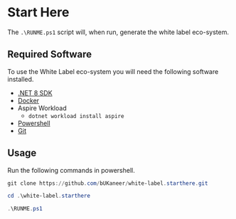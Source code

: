 # Start Here

The `.\RUNME.ps1` script will, when run, generate the white label eco-system.

## Required Software

To use the White Label eco-system you will need the following software installed.

- [.NET 8 SDK](https://dotnet.microsoft.com/en-us/download)
- [Docker](https://docs.docker.com/get-docker/)
- Aspire Workload 
  - `dotnet workload install aspire`
- [Powershell](https://learn.microsoft.com/en-us/powershell/scripting/install/installing-powershell?view=powershell-7.3)
- [Git](https://git-scm.com/downloads)

## Usage

Run the following commands in powershell.

```powershell
git clone https://github.com/bUKaneer/white-label.starthere.git

cd .\white-label.starthere

.\RUNME.ps1
```